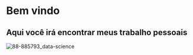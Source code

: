 # Bem vindo
## Aqui você irá encontrar meus trabalho pessoais


![88-885793_data-science](https://user-images.githubusercontent.com/57074420/212118643-84606b7e-64c4-4e76-82e0-846f1d15e23b.jpg)
